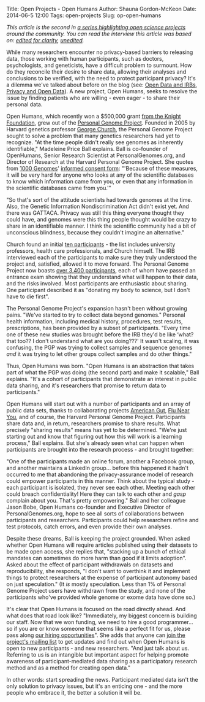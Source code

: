 Title: Open Projects - Open Humans
Author: Shauna Gordon-McKeon
Date: 2014-06-5 12:00
Tags: open-projects
Slug: op-open-humans

_This article is the second in [a series highlighting open science projects](http://osc.centerforopenscience.org/tag/open-projects.html) around the community. You can read the interview this article was based on: [edited for clarity](https://docs.google.com/document/d/1tQuOFme5EQbNkcGBCc1rr7FO9SWEEufPwhhJ59JXBUM/edit), [unedited](https://docs.google.com/document/d/1c2xMBMEr5m8a3wR7Om5mPAUgsz_JBPudlYsnSEbH0lY/edit)._  

While many researchers encounter no privacy-based barriers to releasing data, those working with human participants, such as doctors, psychologists, and geneticists, have a difficult problem to surmount. How do they reconcile their desire to share data, allowing their analyses and conclusions to be verified, with the need to protect participant privacy? It's a dilemma we've talked about before on the blog (see: [Open Data and IRBs](http://osc.centerforopenscience.org/2014/02/05/open-data-and-IRBs/), [Privacy and Open Data](http://osc.centerforopenscience.org/2014/01/29/privacy-and-open-data/)). A new project, Open Humans, seeks to resolve the issue by finding patients who are willing - even eager - to share their personal data.  

Open Humans, which recently won a $500,000 grant [from the Knight Foundation](http://blog.personalgenomes.org/2014/01/14/open-humans-network-wins-knight-news-challenge-health-award/), grew out of the [Personal Genome Project](http://www.personalgenomes.org/). Founded in 2005 by Harvard genetics professor [George Church](http://arep.med.harvard.edu/gmc/), the Personal Genome Project sought to solve a problem that many genetics researchers had yet to recognize. "At the time people didn't really see genomes as inherently identifiable," Madeleine Price Ball explains. Ball is co-founder of OpenHumans, Senior Research Scientist at PersonalGenomes.org, and Director of Research at the Harvard Personal Genome Project.  She quotes from [1000 Genomes](http://www.1000genomes.org/)' [informed consent form](http://www.1000genomes.org/sites/1000genomes.org/files/docs/Informed%20Consent%20Form%20Template.pdf): "'Because of these measures, it will be very hard for anyone who looks at any of the scientific databases to know which information came from you, or even that any information in the scientific databases came from you.'"  

"So that's sort of the attitude scientists had towards genomes at the time. Also, the Genetic Information Nondiscrimination Act didn't exist yet. And there was GATTACA. Privacy was still this thing everyone thought they could have, and genomes were this thing people thought would be crazy to share in an identifiable manner. I think the scientific community had a bit of unconscious blindness, because they couldn't imagine an alternative."  

Church found an initial [ten participants](https://en.wikipedia.org/wiki/Personal_Genome_Project) - the list includes university professors, health care professionals, and Church himself. The IRB interviewed each of the participants to make sure they truly understood the project and, satisfied, allowed it to move forward. The Personal Genome Project now boasts [over 3,400 participants](https://my.pgp-hms.org/users/), each of whom have passed an entrance exam showing that they understand what will happen to their data, and the risks involved. Most participants are enthusiastic about sharing. One participant described it as "donating my body to science, but I don't have to die first".   

The Personal Genome Project's expansion hasn't been without growing pains. "We've started to try to collect data beyond genomes." Personal health information, including medical history, procedures, test results, prescriptions, has been provided by a subset of participants. "Every time one of these new studies was brought before the IRB they'd be like ‘what? that too?? I don't understand what are you doing???' It wasn't scaling, it was confusing, the PGP was trying to collect samples and sequence genomes _and_ it was trying to let other groups collect samples and do other things."  

Thus, Open Humans was born. "Open Humans is an abstraction that takes part of what the PGP was doing (the second part) and make it scalable," Ball explains. "It's a cohort of participants that demonstrate an interest in public data sharing, and it's researchers that promise to return data to participants."  

Open Humans will start out with a number of participants and an array of public data sets, thanks to collaborating projects [American Gut](http://humanfoodproject.com/americangut/), [Flu Near You](https://flunearyou.org/), and of course, the Harvard Personal Genome Project. Participants share data and, in return, researchers promise to share results. What precisely "sharing results" means has yet to be determined. "We're just starting out and know that figuring out how this will work is a learning process," Ball explains. But she's already seen what can happen when participants are brought into the research process - and brought together:  

"One of the participants made an online forum, another a Facebook group, and another maintains a LinkedIn group… before this happened it hadn't occurred to me that abandoning the privacy-assurance model of research could empower participants in this manner. Think about the typical study - each participant is isolated, they never see each other. Meeting each other could breach confidentiality! Here they can talk to each other and *gasp* complain about you. That's pretty empowering." Ball and her colleague Jason Bobe, Open Humans co-founder and Executive Director of PersonalGenomes.org, hope to see all sorts of collaborations between participants and researchers. Participants could help researchers refine and test protocols, catch errors, and even provide their own analyses.  

Despite these dreams, Ball is keeping the project grounded. When asked whether Open Humans will require articles published using their datasets to be made open access, she replies that, "stacking up a bunch of ethical mandates can sometimes do more harm than good if it limits adoption". Asked about the effect of participant withdrawals on datasets and reproducibility, she responds, "I don't want to overthink it and implement things to protect researchers at the expense of participant autonomy based on just speculation." (It _is_ mostly speculation. Less than 1% of Personal Genome Project users have withdrawn from the study, and none of the participants who've provided whole genome or exome data have done so.)  

It's clear that Open Humans is focused on the road directly ahead. And what does that road look like?  "Immediately, my biggest concern is building our staff. Now that we won funding, we need to hire a good programmer... so if you are or know someone that seems like a perfect fit for us, please pass along [our hiring opportunities](http://openhumans.org/#now_hiring)". She adds that anyone can [join the project's mailing list](http://openhumans.org/) to get updates and find out when Open Humans is open to new participants - and new researchers. "And just talk about us. Referring to us is an intangible but important aspect for helping promote awareness of participant-mediated data sharing as a participatory research method and as a method for creating open data."  

In other words: start spreading the news.  Participant mediated data isn't the only solution to privacy issues, but it's an enticing one - and the more people who embrace it, the better a solution it will be.  







